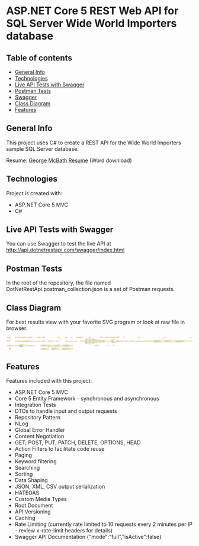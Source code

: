 
# ASP.NET Core 5 REST Web API for SQL Server Wide World Importers database

## Table of contents
* [General Info](#general-info)
* [Technologies](#technologies)
* [Live API Tests with Swagger](#live-api-tests-with-swagger)
* [Postman Tests](#postman-tests)
* [Swagger](#swagger)
* [Class Diagram](#class-diagram)
* [Features](#features)

## General Info
This project uses C# to create a REST API for the Wide World Importers sample SQL Server database.

Resume:  [George McBath Resume](/George-McBath-Resume-346-452-9759.docx) (Word download)

## Technologies
Project is created with:
* ASP.NET Core 5 MVC
* C#

## Live API Tests with Swagger
You can use Swagger to test the live API at http://api.dotnetrestapi.com/swagger/index.html

## Postman Tests
In the root of the repository, the file named DotNetRestApi.postman_collection.json is a set of Postman requests.

## Class Diagram
For best results view with your favorite SVG program or look at raw file in browser.

![Class Diagram](/ClassDiagram.svg)

## Features
Features included with this project:
* ASP.NET Core 5 MVC
* Core 5 Entity Framework - synchronous and asynchronous
* Integration Tests
* DTOs to handle input and output requests
* Repository Pattern
* NLog
* Global Error Handler
* Content Negotiation 
* GET, POST, PUT, PATCH, DELETE, OPTIONS, HEAD
* Action Filters to facilitate code reuse
* Paging
* Keyword filtering
* Searching
* Sorting
* Data Shaping
* JSON, XML, CSV output serialization
* HATEOAS
* Custom Media Types
* Root Document
* API Versioning
* Caching
* Rate Limiting (currently rate limited to 10 requests every 2 minutes per IP - review x-rate-limit headers for details)
* Swagger API Documentation
{"mode":"full","isActive":false}